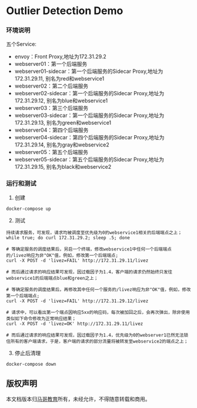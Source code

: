 # Outlier Detection Demo

### 环境说明
五个Service:
- envoy：Front Proxy,地址为172.31.29.2
- webserver01：第一个后端服务
- webserver01-sidecar：第一个后端服务的Sidecar Proxy,地址为172.31.29.11, 别名为red和webservice1
- webserver02：第二个后端服务
- webserver02-sidecar：第一个后端服务的Sidecar Proxy,地址为172.31.29.12, 别名为blue和webservice1
- webserver03：第三个后端服务
- webserver03-sidecar：第一个后端服务的Sidecar Proxy,地址为172.31.29.13, 别名为green和webservice1
- webserver04：第四个后端服务
- webserver04-sidecar：第四个后端服务的Sidecar Proxy,地址为172.31.29.14, 别名为gray和webservice2
- webserver05：第五个后端服务
- webserver05-sidecar：第五个后端服务的Sidecar Proxy,地址为172.31.29.15, 别名为black和webservice2

### 运行和测试
1. 创建
```
docker-compose up
```

2. 测试
```
持续请求服务，可发现，请求均被调度至优先级为0的webservice1相关的后端端点之上；
while true; do curl 172.31.29.2; sleep .5; done

# 等确定服务的调度结果后，另启一个终端，修改webservice1中任何一个后端端点的/livez响应为非"OK"值，例如，修改第一个后端端点;
curl -X POST -d 'livez=FAIL' http://172.31.29.11/livez

# 而后通过请求的响应结果可发现，因过载因子为1.4，客户端的请求仍然始终只发往webservice1的后端端点blue和green之上；

# 等确定服务的调度结果后，再修改其中任何一个服务的/livez响应为非"OK"值，例如，修改第一个后端端点;
curl -X POST -d 'livez=FAIL' http://172.31.29.12/livez

# 请求中，可以看出第一个端点因响应5xx的响应码，每次被加回之后，会再次弹出，除非使用类似如下命令修改为正常响应结果；
curl -X POST -d 'livez=OK' http://172.31.29.11/livez

# 而后通过请求的响应结果可发现，因过载因子为1.4，优先级为0的webserver1已然无法锁住所有的客户端请求，于是，客户端的请求的部分流量将被转发至webservice2的端点之上；
```

3. 停止后清理
```
docker-compose down
```

## 版权声明
本文档版本归[马哥教育](www.magedu.com)所有，未经允许，不得随意转载和商用。
